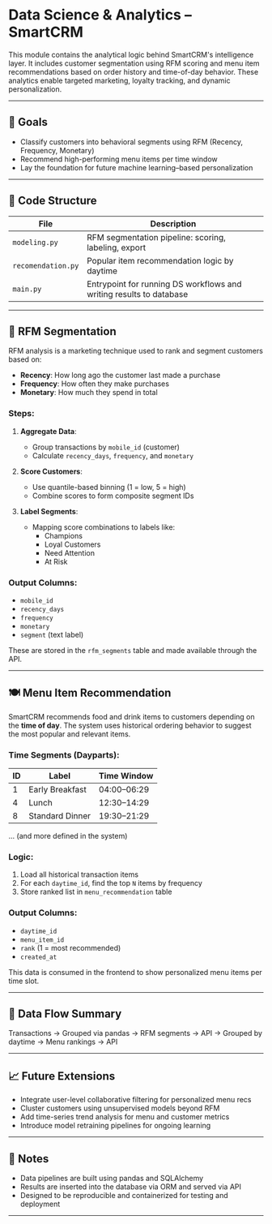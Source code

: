 # Data Science & Analytics – SmartCRM

This module contains the analytical logic behind SmartCRM's intelligence layer. It includes customer segmentation using RFM scoring and menu item recommendations based on order history and time-of-day behavior. These analytics enable targeted marketing, loyalty tracking, and dynamic personalization.

---

## 🎯 Goals

- Classify customers into behavioral segments using RFM (Recency, Frequency, Monetary)
- Recommend high-performing menu items per time window
- Lay the foundation for future machine learning–based personalization

---

## 📂 Code Structure

| File               | Description                                                           |
|--------------------|-----------------------------------------------------------------------|
| `modeling.py`      | RFM segmentation pipeline: scoring, labeling, export                 |
| `recomendation.py` | Popular item recommendation logic by daytime                         |
| `main.py`          | Entrypoint for running DS workflows and writing results to database  |

---

## 🧩 RFM Segmentation

RFM analysis is a marketing technique used to rank and segment customers based on:
- **Recency**: How long ago the customer last made a purchase
- **Frequency**: How often they make purchases
- **Monetary**: How much they spend in total

### Steps:
1. **Aggregate Data**:
   - Group transactions by `mobile_id` (customer)
   - Calculate `recency_days`, `frequency`, and `monetary`

2. **Score Customers**:
   - Use quantile-based binning (1 = low, 5 = high)
   - Combine scores to form composite segment IDs

3. **Label Segments**:
   - Mapping score combinations to labels like:
     - Champions
     - Loyal Customers
     - Need Attention
     - At Risk

### Output Columns:
- `mobile_id`
- `recency_days`
- `frequency`
- `monetary`
- `segment` (text label)

These are stored in the `rfm_segments` table and made available through the API.

---

## 🍽️ Menu Item Recommendation

SmartCRM recommends food and drink items to customers depending on the **time of day**. The system uses historical ordering behavior to suggest the most popular and relevant items.

### Time Segments (Dayparts):
| ID | Label                   | Time Window     |
|----|--------------------------|-----------------|
| 1  | Early Breakfast          | 04:00–06:29     |
| 4  | Lunch                    | 12:30–14:29     |
| 8  | Standard Dinner          | 19:30–21:29     |
... (and more defined in the system)

### Logic:

1. Load all historical transaction items
2. For each `daytime_id`, find the top `N` items by frequency
3. Store ranked list in `menu_recommendation` table

### Output Columns:
- `daytime_id`
- `menu_item_id`
- `rank` (1 = most recommended)
- `created_at`

This data is consumed in the frontend to show personalized menu items per time slot.

---

## 🔄 Data Flow Summary

Transactions → Grouped via pandas → RFM segments → API
→ Grouped by daytime  → Menu rankings → API

---

## 📈 Future Extensions

- Integrate user-level collaborative filtering for personalized menu recs
- Cluster customers using unsupervised models beyond RFM
- Add time-series trend analysis for menu and customer metrics
- Introduce model retraining pipelines for ongoing learning

---

## 🧠 Notes

- Data pipelines are built using pandas and SQLAlchemy
- Results are inserted into the database via ORM and served via API
- Designed to be reproducible and containerized for testing and deployment

---
